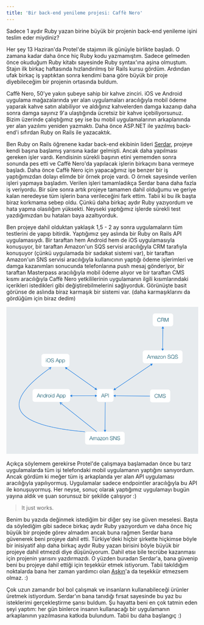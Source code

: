 ```yaml
---
title: 'Bir back-end yenileme projesi: Caffè Nero'
---
```


Sadece 1 aydır Ruby yazan birine büyük bir projenin back-end yenileme işini teslim eder miydiniz?

Her şey 13 Haziran'da Protel'de stajımın ilk günüyle birlikte başladı. O zamana kadar daha önce hiç Ruby kodu yazmamıştım. Sadece gelmeden önce okuduğum Ruby kitabı sayesinde Ruby syntax'ına aşina olmuştum. Stajın ilk birkaç haftasında hızlandırılmış bir Rails kursu gördüm. Ardından ufak birkaç iş yaptıktan sonra kendimi bana göre büyük bir proje diyebileceğim bir projenin ortasında buldum.

Caffè Nero, 50'ye yakın şubeye sahip bir kahve zinciri. iOS ve Android uygulama mağazalarında yer alan uygulamaları aracılığıyla mobil ödeme yaparak kahve satın alabiliyor ve aldığınız kahvelerden damga kazanıp daha sonra damga sayınız 9'a ulaştığında ücretsiz bir kahve içebiliyorsunuz. Bizim üzerinde çalıştığımız şey ise bu mobil uygulamalarının arkaplanında yer alan yazılımı yeniden yazmaktı. Daha önce ASP.NET ile yazılmış back-end'i sıfırdan Ruby on Rails ile yazacaktık.

Ben Ruby on Rails öğrenene kadar back-end ekibinin lideri 
[Serdar](https://twitter.com/sdogruyol), projeye kendi başına başlamış yarısına kadar gelmişti. Ancak daha yapılması gereken işler vardı. Kendisinin sürekli başının etini yememden sonra sonunda pes etti ve Caffè Nero'da yapılacak işlerin birkaçını bana vermeye başladı. Daha önce Caffè Nero için yapacağımız işe benzer bir iş yaptığımızdan dolayı elimde bir örnek proje vardı. O örnek sayesinde verilen işleri yapmaya başladım. Verilen işleri tamamladıkça Serdar bana daha fazla iş veriyordu. Bir süre sonra artık projeye tamamen dahil olduğumu ve geriye kalan neredeyse tüm işlerin bana verileceğini fark ettim. Tabii ki bu ilk başta biraz korkmama sebep oldu. Çünkü daha birkaç aydır Ruby yazıyordum ve hata yapma olasılığım yüksekti. Neyseki yaptığımız işlerde sürekli test yazdığımızdan bu hataları baya azaltıyorduk.

Ben projeye dahil olduktan yaklaşık 1,5 - 2 ay sonra uygulamaların tüm testlerini de yapıp bitirdik. Yaptığımız şey aslında bir Ruby on Rails API uygulamasıydı. Bir taraftan hem Android hem de iOS uygulamasıyla konuşuyor, bir taraftan Amazon'un SQS servisi aracılığıyla CRM tarafıyla konuşuyor (çünkü uygulamada bir sadakat sistemi var), bir taraftan Amazon'un SNS servisi aracılığıyla kullanıcının yaptığı ödeme işlerimleri ve damga kazanımları sonucunda telefonlarına push mesaj gönderiyor, bir taraftan Masterpass aracılığıyla mobil ödeme alıyor ve bir taraftan CMS kısmı aracılığıyla Caffè Nero yetkililerinin uygulamanın ilgili kısımlarındaki içerikleri istedikleri gibi değiştirebilmelerini sağlıyorduk. Görünüşte basit görünse de aslında biraz karmaşık bir sistemi var. (daha karmaşıklarını da gördüğüm için biraz dedim)

![cafe-nero-backend.png](/uploads/cafe-nero-backend.png)

Açıkça söylemem gerekirse Protel'de çalışmaya başlamadan önce bu tarz uygulamalarda tüm işi telefondaki mobil uygulamanın yaptığını sanıyordum. Ancak gördüm ki meğer tüm iş arkaplanda yer alan API uygulaması aracılığıyla yapılıyormuş. Uygulamalar sadece endpointler aracılığıyla bu API ile konuşuyormuş. Her neyse, sonuç olarak yaptığımız uygulamayı bugün yayına aldık ve şuan sorunsuz bir şekilde çalışıyor :)

>It just works.

Benim bu yazıda değinmek istediğim bir diğer şey ise güven meselesi. Başta da söylediğim gibi sadece birkaç aydır Ruby yazıyordum ve daha önce hiç büyük bir projede görev almadım ancak buna rağmen Serdar bana güvenerek beni projeye dahil etti. Türkiye'deki hiçbir şirkette hiçkimse böyle bir inisiyatif alıp daha birkaç aydır Ruby yazan birisini böyle büyük bir projeye dahil etmezdi diye düşünüyorum. Dahil etse bile tecrübe kazanması için projenin yarısını yazdırmazdı. O yüzden buradan Serdar'a, bana güvenip beni bu projeye dahil ettiği için teşekkür etmek istiyorum. Tabii takıldığım noktalarda bana her zaman yardımcı olan 
[Aşkın](https://twitter.com/askngdk)'a da teşekkür etmezsem olmaz. :)

Çok uzun zamandır bol bol çalışmak ve insanların kullanabileceği ürünler üretmek istiyordum. Serdar'ın bana tanıdığı fırsat sayesinde bu yaz bu isteklerimi gerçekleştirme şansı buldum. Şu hayatta beni en çok tatmin eden şeyi yaptım: her gün binlerce insanın kullanacağı bir uygulamanın arkaplanının yazılmasına katkıda bulundum. Tabii bu daha başlangıç :)
